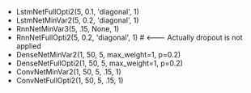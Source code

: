 * LstmNetFullOpti2(5,  0.1, 'diagonal', 1)
* LstmNetMinVar2(5,  0.2, 'diagonal', 1) 
* RnnNetMinVar3(5,  .15, None, 1)
* RnnNetFullOpti2(5,  0.2, 'diagonal', 1) # <--- Actually dropout is not applied 
* DenseNetMinVar2(1, 50, 5,  max_weight=1, p=0.2)
* DenseNetFullOpti2(1, 50, 5,  max_weight=1, p=0.2)
* ConvNetMinVar2(1, 50, 5, .15, 1)
* ConvNetFullOpti2(1, 50, 5, .15, 1)